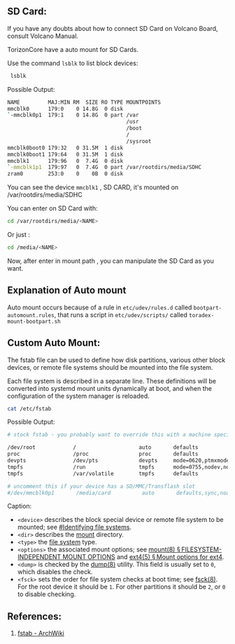 ## SD Card:

If you have any doubts about how to connect SD Card on Volcano Board, consult Volcano Manual.

TorizonCore have a auto mount for SD Cards.

Use the command `lsblk`  to list block devices:

```bash
 lsblk
```

Possible Output: 

```bash
NAME         MAJ:MIN RM  SIZE RO TYPE MOUNTPOINTS
mmcblk0      179:0    0 14.8G  0 disk
`-mmcblk0p1  179:1    0 14.8G  0 part /var
                                      /usr
                                      /boot
                                      /
                                      /sysroot
mmcblk0boot0 179:32   0 31.5M  1 disk
mmcblk0boot1 179:64   0 31.5M  1 disk
mmcblk1      179:96   0  7.4G  0 disk
`-mmcblk1p1  179:97   0  7.4G  0 part /var/rootdirs/media/SDHC
zram0        253:0    0    0B  0 disk
```

You can see the device `mmcblk1` , SD CARD, it's mounted on /var/rootdirs/media/SDHC

You can enter on SD Card with:

```bash
cd /var/rootdirs/media/<NAME>
```

Or  just :

```bash
cd /media/<NAME>
```

Now, after enter in mount path , you can manipulate the SD Card as you want.

## Explanation of Auto mount

Auto mount occurs because of  a rule in `etc/udev/rules.d` called `bootpart-automount.rules`, that runs a script in `etc/udev/scripts/` called `toradex-mount-bootpart.sh`

## Custom  Auto Mount:

The fstab file can be used to define how disk partitions, various other block 
devices, or remote file systems should be mounted into the file system.

Each file system is described in a separate line. These definitions will be converted into systemd mount units dynamically at boot, and when the configuration of the system manager is reloaded.

```bash
cat /etc/fstab
```

Possible Output: 

```bash
# stock fstab - you probably want to override this with a machine specific one

/dev/root            /                    auto       defaults              1  1
proc                 /proc                proc       defaults              0  0
devpts               /dev/pts             devpts     mode=0620,ptmxmode=0666,gid=5      0  0
tmpfs                /run                 tmpfs      mode=0755,nodev,nosuid,strictatime 0  0
tmpfs                /var/volatile        tmpfs      defaults              0  0

# uncomment this if your device has a SD/MMC/Transflash slot
#/dev/mmcblk0p1       /media/card          auto       defaults,sync,noauto  0  0
```

Caption:

<file system>  <mount point>  <type>  <options>  <dump>  <pass>

- `<device>` describes the block special device or remote file system to be mounted; see [#Identifying file systems](https://wiki.archlinux.org/title/fstab#Identifying_file_systems).
- `<dir>` describes the [mount](https://wiki.archlinux.org/title/Mount "Mount") directory.
- `<type>` the [file system](https://wiki.archlinux.org/title/File_system "File system") type.
- `<options>` the associated mount options; see [mount(8) § FILESYSTEM-INDEPENDENT MOUNT OPTIONS](https://man.archlinux.org/man/mount.8#FILESYSTEM-INDEPENDENT_MOUNT_OPTIONS) and [ext4(5) § Mount options for ext4](https://man.archlinux.org/man/ext4.5#Mount_options_for_ext4).
- `<dump>` is checked by the [dump(8)](https://linux.die.net/man/8/dump) utility. This field is usually set to `0`, which disables the check.
- `<fsck>` sets the order for file system checks at boot time; see [fsck(8)](https://man.archlinux.org/man/fsck.8). For the root device it should be `1`. For other partitions it should be `2`, or `0` to disable checking.

## References:

1. [fstab - ArchWiki](https://wiki.archlinux.org/title/fstab)
